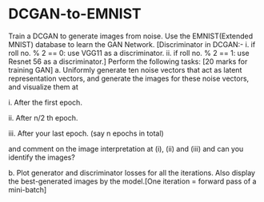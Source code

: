 # DCGAN-to-EMNIST

Train a DCGAN to generate images from noise. Use the EMNIST(Extended MNIST)
database to learn the GAN
Network.
[Discriminator in DCGAN:-
i. if roll no. % 2 == 0: use VGG11 as a discriminator.
ii. if roll no. % 2 == 1: use Resnet 56 as a discriminator.]
Perform the following tasks: [20 marks for training GAN]
a. Uniformly generate ten noise vectors that act as latent representation vectors, and
generate the images for these noise vectors, and visualize them at

i. After the first epoch.

ii. After n/2 th epoch.

iii. After your last epoch. (say n epochs in total)

and comment on the image interpretation at (i), (ii) and (iii) and can you identify
the images? 

b. Plot generator and discriminator losses for all the iterations. Also display the best-generated
images by the model.[One iteration = forward pass
of a mini-batch]
